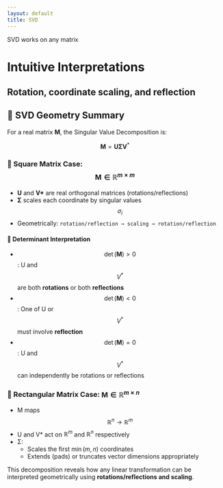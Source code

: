 ```yaml
---
layout: default
title: SVD
---
```


SVD works on any matrix

# Intuitive Interpretations
## Rotation, coordinate scaling, and reflection
## 🎯 SVD Geometry Summary

For a real matrix **M**, the Singular Value Decomposition is:

$$
\mathbf{M} = \mathbf{U} \boldsymbol{\Sigma} \mathbf{V}^*
$$

### 🔷 Square Matrix Case: $$ \mathbf{M} \in \mathbb{R}^{m \times m} $$

- **U** and **V\*** are real orthogonal matrices (rotations/reflections)
- **Σ** scales each coordinate by singular values $$\sigma_i$$
- Geometrically:
  `rotation/reflection → scaling → rotation/reflection`

#### 🔸 Determinant Interpretation

- $$ \det(\mathbf{M}) > 0 $$: U and $$V^*$$ are both **rotations** or both **reflections**
- $$ \det(\mathbf{M}) < 0 $$: One of U or $$ V^* $$ must involve **reflection**
- $$ \det(\mathbf{M}) = 0 $$: U and $$ V^* $$ can independently be rotations or reflections

### 🔷 Rectangular Matrix Case: $\mathbf{M} \in \mathbb{R}^{m \times n}$

- M maps $$\mathbb{R}^n \to \mathbb{R}^m $$
- U and V\* act on $\mathbb{R}^m$ and $\mathbb{R}^n$ respectively
- Σ:
  - Scales the first $\min(m, n)$ coordinates
  - Extends (pads) or truncates vector dimensions appropriately

This decomposition reveals how any linear transformation can be interpreted geometrically using **rotations/reflections and scaling**.
